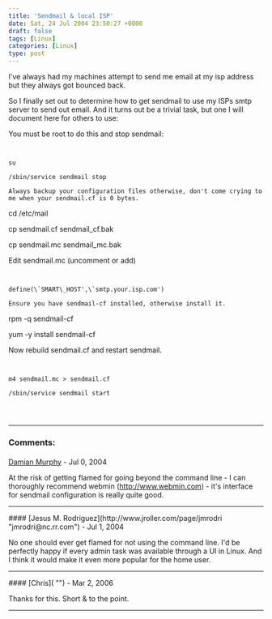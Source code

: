 ```yaml
---
title: 'Sendmail & local ISP'
date: Sat, 24 Jul 2004 23:50:27 +0000
draft: false
tags: [Linux]
categories: [Linux]
type: post
---
```


I've always had my machines attempt to send me email at my isp address but they always got bounced back.

So I finally set out to determine how to get sendmail to use my ISPs smtp server to send out email. And it turns out be a trivial task, but one I will document here for others to use:

You must be root to do this and stop sendmail:

```


su

/sbin/service sendmail stop

Always backup your configuration files otherwise, don't come crying to me when your sendmail.cf is 0 bytes.

```


cd /etc/mail

cp sendmail.cf sendmail\_cf.bak

cp sendmail.mc sendmail\_mc.bak

Edit sendmail.mc (uncomment or add)

```


define(\`SMART\_HOST',\`smtp.your.isp.com')

Ensure you have sendmail-cf installed, otherwise install it.

```


rpm -q sendmail-cf

yum -y install sendmail-cf

Now rebuild sendmail.cf and restart sendmail.

```


m4 sendmail.mc > sendmail.cf

/sbin/service sendmail start


```
```
```
```
```
---
### Comments:
####
[Damian Murphy](http://blog.murf.org "spam@murf.org") - <time datetime="2004-07-25 20:36:31">Jul 0, 2004</time>

At the risk of getting flamed for going beyond the command line - I can thoroughly recommend webmin (http://www.webmin.com) - it's interface for sendmail configuration is really quite good.
<hr />
####
[Jesus M. Rodriguez](http://www.jroller.com/page/jmrodri "jmrodri@nc.rr.com") - <time datetime="2004-07-26 16:18:30">Jul 1, 2004</time>

No one should ever get flamed for not using the command line. I'd be perfectly happy if every admin task was available through a UI in Linux. And I think it would make it even more popular for the home user.
<hr />
####
[Chris]( "") - <time datetime="2006-03-07 11:59:14">Mar 2, 2006</time>

Thanks for this. Short & to the point.
<hr />
